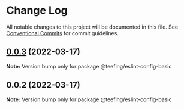 # Change Log

All notable changes to this project will be documented in this file.
See [Conventional Commits](https://conventionalcommits.org) for commit guidelines.

## [0.0.3](https://github.com/teefing/eslint-config/compare/v0.0.2...v0.0.3) (2022-03-17)

**Note:** Version bump only for package @teefing/eslint-config-basic





## 0.0.2 (2022-03-17)

**Note:** Version bump only for package @teefing/eslint-config-basic
